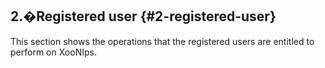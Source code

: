 ## 2.�Registered user {#2-registered-user}

This section shows the operations that the registered users are entitled to perform on XooNIps.